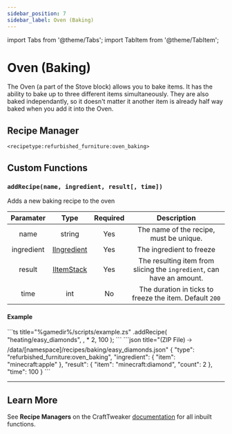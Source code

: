 ```yaml
---
sidebar_position: 7
sidebar_label: Oven (Baking)
---
```


import Tabs from '@theme/Tabs';
import TabItem from '@theme/TabItem';

# Oven (Baking)

The Oven (a part of the Stove block) allows you to bake items. It has the ability to bake up to three different items simultaneously. They are also baked independantly, so it doesn't matter it another item is already half way baked when you add it into the Oven.

## Recipe Manager
`<recipetype:refurbished_furniture:oven_baking>`

## Custom Functions

### `addRecipe(name, ingredient, result[, time])`

Adds a new baking recipe to the oven

| Paramater  |                                          Type                                           | Required |                              Description                              |
| :--------: | :-------------------------------------------------------------------------------------: | :------: | :-------------------------------------------------------------------: |
|    name    |                                         string                                          |   Yes    |                The name of the recipe, must be unique.                |
| ingredient | [IIngredient](https://docs.blamejared.com/1.20.4/en/vanilla/api/ingredient/IIngredient) |   Yes    |                       The ingredient to freeze                        |
|   result   |     [IItemStack](https://docs.blamejared.com/1.20.4/en/vanilla/api/item/IItemStack)     |   Yes    | The resulting item from slicing the `ingredient`, can have an amount. |
|    time    |                                           int                                           |    No    |        The duration in ticks to freeze the item. Default `200`        |

#### Example
<Tabs>
  <TabItem value="zenscript" label="ZenScript" default>
    ```ts title="%gamedir%/scripts/example.zs"
    <recipetype:refurbished_furniture:oven_baking>.addRecipe(
        "heating/easy_diamonds",
        <item:minecraft:apple>, 
        <item:minecraft:diamond> * 2,
        100
    );
    ```
  </TabItem>
  <TabItem value="json" label="Datapack Equivelant">
    ```json title="(ZIP File) 🡢 /data/[namespace]/recipes/baking/easy_diamonds.json"
    {
        "type": "refurbished_furniture:oven_baking",
        "ingredient": {
            "item": "minecraft:apple"
        },
        "result": {
            "item": "minecraft:diamond",
            "count": 2
        },
        "time": 100
    } 
    ```
  </TabItem>
</Tabs>

---

## Learn More

See **Recipe Managers** on the CraftTweaker [documentation](https://docs.blamejared.com/1.20.4/en/tutorial/Recipes/RecipeManagers) for all inbuilt functions.